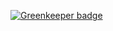 
[![Greenkeeper badge](https://badges.greenkeeper.io/valkyrienyanko/valks-moderation-bot.svg)](https://greenkeeper.io/)
